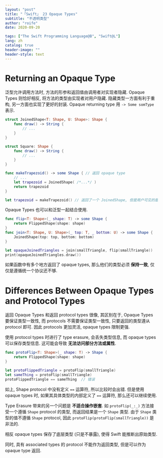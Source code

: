 ```yaml
---
layout: "post"
title: "「Swift」 23 Opaque Types"
subtitle: "不透明类型"
author: "roife"
date: 2020-09-20

tags: ["The Swift Programming Language@B", "Swift@L"]
lang: zh
catalog: true
header-image: ""
header-style: text
---
```


# Returning an Opaque Type

泛型允许调用方法时, 方法的形参和返回值由调用者对实现者隐藏. Opaque Types 则恰好相反, 将方法的类型由实现者对用户隐藏.
隐藏类型一方面有利于重构, 另一方面也实现了更好的封装. Opaque returning type 用 `-> Some somType` 表示.

```swift
struct JoinedShape<T: Shape, U: Shape>: Shape {
    func draw() -> String {
        // ...
    }
}

struct Square: Shape {
    func draw() -> String {
        // ...
    }
}

func makeTrapezoid() -> some Shape { // 返回 opaque type
    // ...
    let trapezoid = JoinedShape( /*...*/ )
    return trapezoid
}

let trapezoid = makeTrapezoid() // 返回了一个 JoinedShape, 但是用户可见的是 Shape, JoinedShape 被隐藏了
```

Opaque Types 也可以和泛型一起结合使用.

```swift
func flip<T: Shape>(_ shape: T) -> some Shape {
    return FlippedShape(shape: shape)
}
func join<T: Shape, U: Shape>(_ top: T, _ bottom: U) -> some Shape {
    JoinedShape(top: top, bottom: bottom)
}

let opaqueJoinedTriangles = join(smallTriangle, flip(smallTriangle))
print(opaqueJoinedTriangles.draw())
```

如果函数中有多个地方返回了 opaque types, 那么他们的类型必须 **保持一致**, 仅仅是遵循统一个协议还不够.

# Differences Between Opaque Types and Protocol Types

返回 Opaque Types 和返回 protocol types 很像, 其区别在于, Opaque Types 要保证类型一致性, 而 protocols 不需要保证类型一致性, 只要返回的类型遵从 protocol 即可. 因此 protocols 更加灵活, opaque types 限制更强.

使用 protocol types 时进行了 type erasure, 会丢失类型信息, 而 opaque types 可以保存类型信息. 这可能会导致 **无法访问部分方法或属性**.

```swift
func protoFlip<T: Shape>(_ shape: T) -> Shape {
    return FlippedShape(shape: shape)
}

let protoFlippedTriangle = protoFlip(smallTriangle)
let sameThing = protoFlip(smallTriangle)
protoFlippedTriangle == sameThing  // 错误
```

如上, Shape protocol 中没有定义 `==` 运算符, 所以比较时会出错. 但是使用 opaque types 时, 如果其具体类型的内部定义了 `==` 运算符, 那么还可以继续使用.

Type Erasure 带来的另一个问题是 **不适合操作嵌套**. 如 `protoFlip(_:_)` 方法接受一个遵循 `Shape` protocol 的类型, 而返回结果是一个 `Shape` 类型. 由于 `Shape` 类型的值不遵循 `Shape` protocol, 因此 `protoFlip(protoFlip(smallTriangle))` 是非法的.

相反 opaque types 保存了底层类型 (只是不暴露), 使得 Swift 能推断出原始类型.

同时, 具有 associated types 的 protocol 不能作为返回类型, 但是可以作为 opaque type 返回.
